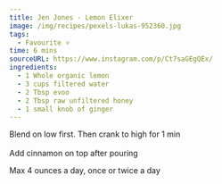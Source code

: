 ```yaml
---
title: Jen Jones - Lemon Elixer
image: /img/recipes/pexels-lukas-952360.jpg
tags:
  - Favourite ⭐
time: 6 mins
sourceURL: https://www.instagram.com/p/Ct7saGEgQEx/
ingredients:
  - 1﻿ Whole organic lemon
  - 3﻿ cups filtered water
  - 2﻿ Tbsp evoo
  - 2﻿ Tbsp raw unfiltered honey
  - 1﻿ small knob of ginger
---
```

B﻿lend on low first. Then crank to high for 1 min\
\
A﻿dd cinnamon on top after pouring

M﻿ax 4 ounces a day, once or twice a day